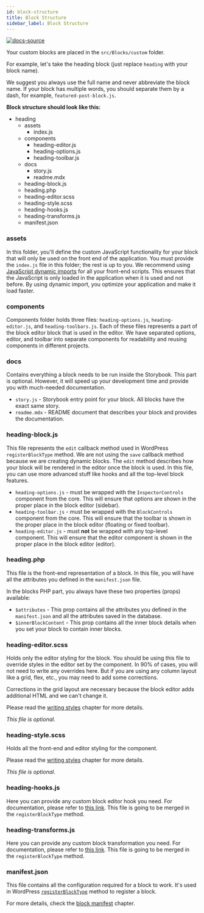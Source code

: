 ```yaml
---
id: block-structure
title: Block Structure
sidebar_label: Block Structure
---
```


[![docs-source](https://img.shields.io/badge/source-eigthshift--frontend--libs-yellow?style=for-the-badge&logo=javascript&labelColor=2a2a2a)](https://github.com/infinum/eightshift-frontend-libs/tree/develop/blocks/init/src/blocks/)

Your custom blocks are placed in the `src/Blocks/custom` folder.

For example, let's take the heading block (just replace `heading` with your block name).

We suggest you always use the full name and never abbreviate the block name. If your block has multiple words, you should separate them by a dash, for example, `featured-post-block.js`.

**Block structure should look like this:**

* heading
  * assets
    * index.js
  * components
    * heading-editor.js
    * heading-options.js
    * heading-toolbar.js
  * docs
    * story.js
    * readme.mdx
  * heading-block.js
  * heading.php
  * heading-editor.scss
  * heading-style.scss
  * heading-hooks.js
  * heading-transforms.js
  * manifest.json

### assets

In this folder, you'll define the custom JavaScript functionality for your block that will only be used on the front end of the application. You must provide the `index.js` file in this folder; the rest is up to you. We recommend using [JavaScript dynamic imports](https://developer.mozilla.org/en-US/docs/Web/JavaScript/Reference/Statements/import) for all your front-end scripts. This ensures that the JavaScript is only loaded in the application when it is used and not before. By using dynamic import, you optimize your application and make it load faster.

### components
Components folder holds three files: `heading-options.js`, `heading-editor.js`, and `heading-toolbars.js`. Each of these files represents a part of the block editor block that is used in the editor. We have separated options, editor, and toolbar into separate components for readability and reusing components in different projects.

### docs
Contains everything a block needs to be run inside the Storybook. This part is optional. However, it will speed up your development time and provide you with much-needed documentation.

- `story.js` - Storybook entry point for your block. All blocks have the exact same story.
- `readme.mdx` - README document that describes your block and provides the documentation.

### heading-block.js
This file represents the `edit` callback method used in WordPress `registerBlockType` method.
We are not using the `save` callback method because we are creating dynamic blocks. The `edit` method describes how your block will be rendered in the editor once the block is used. In this file, you can use more advanced stuff like hooks and all the top-level block features.


- `heading-options.js` - must be wrapped with the `InspectorControls` component from the core. This will ensure that options are shown in the proper place in the block editor (sidebar).
- `heading-toolbar.js` - must be wrapped with the `BlockControls` component from the core. This will ensure that the toolbar is shown in the proper place in the block editor (floating or fixed toolbar).
- `heading-editor.js` - must **not** be wrapped with any top-level component. This will ensure that the editor component is shown in the proper place in the block editor (editor).

### heading.php
This file is the front-end representation of a block. In this file, you will have all the attributes you defined in the `manifest.json` file.

In the blocks PHP part, you always have these two properties (props) available:

- `$attributes` - This prop contains all the attributes you defined in the `manifest.json` and all the attributes saved in the database.
- `$innerBlockContent` - This prop contains all the inner block details when you set your block to contain inner blocks.

### heading-editor.scss
Holds only the editor styling for the block. You should be using this file to override styles in the editor set by the component. In 90% of cases, you will not need to write any overrides here. But if you are using any column layout like a grid, flex, etc., you may need to add some corrections.

Corrections in the grid layout are necessary because the block editor adds additional HTML and we can't change it.

Please read the [writing styles](writing-styles) chapter for more details.

_This file is optional_.

### heading-style.scss
Holds all the front-end and editor styling for the component.

Please read the [writing styles](writing-styles) chapter for more details.

_This file is optional_.

### heading-hooks.js

Here you can provide any custom block editor hook you need. For documentation, please refer to [this link](https://developer.wordpress.org/block-editor/developers/filters/block-filters/). This file is going to be merged in the `registerBlockType` method.

### heading-transforms.js

Here you can provide any custom block transformation you need. For documentation, please refer to [this link](https://developer.wordpress.org/block-editor/developers/block-api/block-transforms/). This file is going to be merged in the `registerBlockType` method.

### manifest.json
This file contains all the configuration required for a block to work. It's used in WordPress [`registerBlockType`](https://developer.wordpress.org/block-editor/developers/block-api/block-registration/) method to register a block.

For more details, check the [block manifest](block-manifest) chapter.
